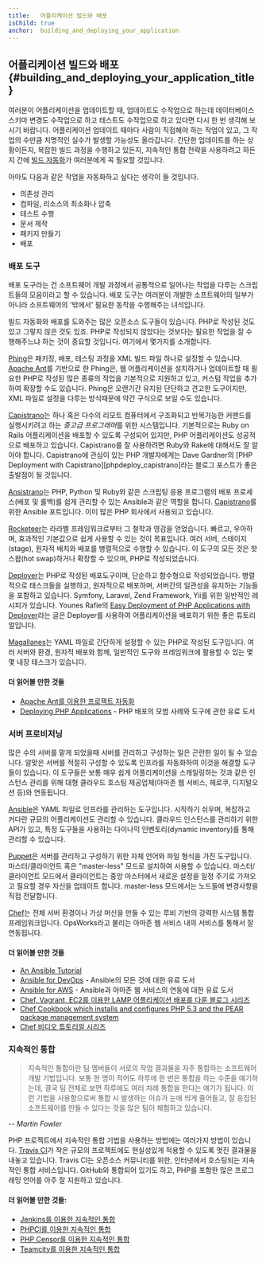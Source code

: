 ```yaml
---
title:   어플리케이션 빌드와 배포
isChild: true
anchor:  building_and_deploying_your_application
---
```


## 어플리케이션 빌드와 배포 {#building_and_deploying_your_application_title}

여러분이 어플리케이션을 업데이트할 때, 업데이트도 수작업으로 하는데 데이터베이스 스키마 변경도 수작업으로 하고
테스트도 수작업으로 하고 있다면 다시 한 번 생각해 보시기 바랍니다. 어플리케이션 업데이트 때마다 사람이 직접해야 하는
작업이 있고, 그 작업의 수만큼 치명적인 실수가 발생할 가능성도 올라갑니다. 간단한 업데이트를 하는 상황이든지, 복잡한
빌드 과정을 수행하고 있든지, 지속적인 통합 전략을 사용하려고 하든지 간에 [빌드 자동화][buildautomation]가 여러분에게
꼭 필요할 것입니다.

아마도 다음과 같은 작업을 자동화하고 싶다는 생각이 들 것입니다.

* 의존성 관리
* 컴파일, 리소스의 최소화나 압축
* 테스트 수행
* 문서 제작
* 패키지 만들기
* 배포

### 배포 도구

배포 도구라는 건 소프트웨어 개발 과정에서 공통적으로 일어나는 작업을 다루는 스크립트들의 모음이라고 할 수 있습니다. 배포 도구는 여러분이 개발한 소프트웨어의 일부가 아니라 소프트웨어의 '밖에서' 필요한 동작을 수행해주는 녀석입니다.

빌드 자동화와 배포를 도와주는 많은 오픈소스 도구들이 있습니다. PHP로 작성된 것도 있고 그렇지 않은 것도 있죠. PHP로 작성되지 않았다는 것보다는 필요한 작업을 잘 수행해주느냐 하는 것이 중요할 것입니다. 여기에서 몇가지를 소개합니다.

[Phing]은 패키징, 배포, 테스팅 과정을 XML 빌드 파일 하나로 설정할 수 있습니다. [Apache Ant]를 기반으로 한 Phing은, 웹 어플리케이션을 설치하거나 업데이트할 때 필요한 PHP로 작성된 많은 종류의 작업을 기본적으로 지원하고 있고, 커스텀 작업을 추가하여 확장할 수도 있습니다. Phing은 오랜기간 유지된 단단하고 견고한 도구이지만, XML 파일로 설정을 다루는 방식때문에 약간 구식으로 보일 수도 있습니다.

[Capistrano]는 하나 혹은 다수의 리모트 컴퓨터에서 구조화되고 반복가능한 커맨드를 실행시키려고 하는 *중고급 프로그래머*를 위한 시스템입니다. 기본적으로는 Ruby on Rails 어플리케이션을 배포할 수 있도록 구성되어 있지만, PHP 어플리케이션도 성공적으로 배포하고 있습니다. Capistrano를 잘 사용하려면 Ruby와 Rake에 대해서도 잘 알아야 합니다. Capistrano에 관심이 있는 PHP 개발자에게는 Dave Gardner의 [PHP Deployment with Capistrano][phpdeploy_capistrano]라는 블로그 포스트가 좋은 출발점이 될 것입니다.

[Ansistrano]는 PHP, Python 및 Ruby와 같은 스크립팅 응용 프로그램의 배포 프로세스(배포 및 롤백)를 쉽게 관리할 수 있는 Ansible과 같은 역할을 합니다. [Capistrano]를 위한 Ansible 포트입니다. 이미 많은 PHP 회사에서 사용되고 있습니다.

[Rocketeer]는 라라벨 프레임워크로부터 그 철학과 영감을 얻었습니다. 빠르고, 우아하며, 효과적인 기본값으로 쉽게 사용할 수 있는 것이 목표입니다. 여러 서버, 스테이지(stage), 원자적 배치와 배포를 병렬적으로 수행할 수 있습니다. 이 도구의 모든 것은 핫 스왑(hot swap)하거나 확장할 수 있으며, PHP로 작성되었습니다.

[Deployer]는 PHP로 작성된 배포도구이며, 단순하고 함수형으로 작성되었습니다. 병렬적으로 태스크들을 실행하고, 원자적으로 배포하며, 서버간의 일관성을 유지하는 기능들을 포함하고 있습니다. Symfony, Laravel, Zend Framework, Yii를 위한 일반적인 레시피가 있습니다. Younes Rafie의 [Easy Deployment of PHP Applications with Deployer][phpdeploy_deployer]라는 글은 Deployer를 사용하여 어플리케이션을 배포하기 위한 좋은 튜토리얼입니다.

[Magallanes]는 YAML 파일로 간단하게 설정할 수 있는 PHP로 작성된 도구입니다. 여러 서버와 환경, 원자적 배포와 함께, 일반적인 도구와 프레임워크에 활용할 수 있는 몇몇 내장 태스크가 있습니다.

#### 더 읽어볼 만한 것들

* [Apache Ant를 이용한 프로젝트 자동화][apache_ant_tutorial]
* [Deploying PHP Applications][deploying_php_applications] - PHP 배포의 모범 사례와 도구에 관한 유료 도서

### 서버 프로비저닝

많은 수의 서버를 맡게 되었을때 서버를 관리하고 구성하는 일은 곤란한 일이 될 수 있습니다. 알맞은 서버를 적절히 구성할 수 있도록 인프라를 자동화하여 이것을 해결할 도구들이 있습니다. 이 도구들은 보통 매우 쉽게 어플리케이션을 스캐일링하는 것과 같은 인스턴스 관리를 위해 대형 클라우드 호스팅 제공업체(아마존 웹 서비스, 헤로쿠, 디지털오션 등)와 연동됩니다.

[Ansible]은 YAML 파일로 인프라를 관리하는 도구입니다. 시작하기 쉬우며, 복잡하고 커다란 규묘의 어플리케이션도 관리할 수 있습니다. 클라우드 인스턴스를 관리하기 위한 API가 있고, 특정 도구들을 사용하는 다이나믹 인벤토리(dynamic inventory)를 통해 관리할 수 있습니다.

[Puppet]은 서버를 관리하고 구성하기 위한 자체 언어와 파일 형식을 가진 도구입니다. 마스터/클라이언트 혹은 "master-less" 모드로 설치하여 사용할 수 있습니다. 마스터/클라이언트 모드에서 클라이언트는 중앙 마스터에서 새로운 설정을 일정 주기로 가져오고 필요할 경우 자신을 업데이트 합니다. master-less 모드에서는 노드들에 변경사항을 직접 전달합니다.

[Chef]는 전체 서버 환경이나 가상 머신을 만들 수 있는 루비 기반의 강력한 시스템 통합 프레임워크입니다. OpsWorks라고 불리는 아마존 웹 서비스 내의 서비스를 통해서 잘 연동됩니다.

#### 더 읽어볼 만한 것들

* [An Ansible Tutorial][an_ansible_tutorial]
* [Ansible for DevOps][ansible_for_devops] - Ansible의 모든 것에 대한 유료 도서
* [Ansible for AWS][ansible_for_aws] - Ansible과 아마존 웹 서비스의 연동에 대한 유료 도서
* [Chef, Vagrant, EC2를 이용한 LAMP 어플리케이션 배포를 다룬 블로그 시리즈][chef_vagrant_and_ec2]
* [Chef Cookbook which installs and configures PHP 5.3 and the PEAR package management system][Chef_cookbook]
* [Chef 비디오 튜토리얼 시리즈][Chef_tutorial]

### 지속적인 통합

> 지속적인 통합이란 팀 멤버들이 서로의 작업 결과물을 자주 통합하는 소프트웨어 개발 기법입니다. 보통 한 명이 적어도
> 하루에 한 번은 통합을 하는 수준을 얘기하는데, 결국 팀 전체로 보면 하루에도 여러 차례 통합을 한다는 얘기가 됩니다.
> 이런 기법을 사용함으로써 통합 시 발생하는 이슈가 눈에 띄게 줄어들고, 잘 응집된 소프트웨어를 만들 수 있다는 것을 많은
> 팀이 체험하고 있습니다.

*-- Martin Fowler*

PHP 프로젝트에서 지속적인 통합 기법을 사용하는 방법에는 여러가지 방법이 있습니다. [Travis CI]가 작은 규모의
프로젝트에도 현실성있게 적용할 수 있도록 멋진 결과물을 내놓고 있습니다. Travis CI는 오픈소스 커뮤니티를 위한, 인터넷에서
호스팅되는 지속적인 통합 서비스입니다. GitHub와 통합되어 있기도 하고, PHP를 포함한 많은 프로그래밍 언어를 아주 잘
지원하고 있습니다.

#### 더 읽어볼 만한 것들:

* [Jenkins를 이용한 지속적인 통합][Jenkins]
* [PHPCI를 이용한 지속적인 통합][PHPCI]
* [PHP Censor를 이용한 지속적인 통합][PHP Censor]
* [Teamcity를 이용한 지속적인 통합][Teamcity]

[buildautomation]: https://wikipedia.org/wiki/Build_automation
[Phing]: https://www.phing.info/
[Apache Ant]: https://ant.apache.org/
[Capistrano]: http://capistranorb.com/
[Ansistrano]: https://ansistrano.com
[phpdeploy_deployer]: https://www.sitepoint.com/deploying-php-applications-with-deployer/
[Chef]: https://www.chef.io/
[chef_vagrant_and_ec2]: http://www.jasongrimes.org/2012/06/managing-lamp-environments-with-chef-vagrant-and-ec2-1-of-3/
[Chef_cookbook]: https://github.com/chef-cookbooks/php
[Chef_tutorial]: https://www.youtube.com/playlist?list=PL11cZfNdwNyPnZA9D1MbVqldGuOWqbumZ
[apache_ant_tutorial]: https://code.tutsplus.com/tutorials/automate-your-projects-with-apache-ant--net-18595
[Travis CI]: https://travis-ci.org/
[Jenkins]: https://jenkins.io/
[PHPCI]: https://github.com/dancryer/phpci
[PHP Censor]: https://github.com/php-censor/php-censor
[Teamcity]: https://www.jetbrains.com/teamcity/
[Deployer]: https://deployer.org/
[Rocketeer]: http://rocketeer.autopergamene.eu/
[Magallanes]: https://www.magephp.com/
[deploying_php_applications]: https://deployingphpapplications.com/
[Ansible]: https://www.ansible.com/
[Puppet]: https://puppet.com/
[ansible_for_devops]: https://leanpub.com/ansible-for-devops
[ansible_for_aws]: https://leanpub.com/ansible-for-aws
[an_ansible_tutorial]: https://serversforhackers.com/an-ansible-tutorial
